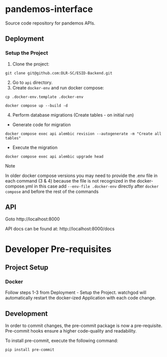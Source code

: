 # pandemos-interface
Source code repository for pandemos APIs.

## Deployment
### Setup the Project
1. Clone the project:
```
git clone git@github.com:DLR-SC/ESID-Backend.git
```
2. Go to `api` directory.
3. Create `docker-env` and run docker compose:
```
cp .docker-env.template .docker-env
```
```
docker compose up --build -d
```
4. Perform database migrations (Create tables - on initial run)
    
* Generate code for migration

```
docker compose exec api alembic revision --autogenerate -m "Create all tables"
```

* Execute the migration

```
docker compose exec api alembic upgrade head
```

> [!NOTE]  
> In older docker compose versions you may need to provide the .env file in each command (3 & 4) because the file is not recognized in the docker-compose.yml
> in this case add `--env-file .docker-env` directly after `docker compose` and before the rest of the commands

## API
Goto http://localhost:8000

API docs can be found at:
http://localhost:8000/docs


# Developer Pre-requisites
## Project Setup
### Docker
Follow steps 1-3 from Deployment - Setup the Project.
watchgod will automatically restart the docker-ized Application with each code change.

## Development
In order to commit changes, the pre-commit package is now a pre-requisite.
Pre-commit hooks ensure a higher code-quality and readability. 

To install pre-commit, execute the following command: 
```
pip install pre-commit
```
